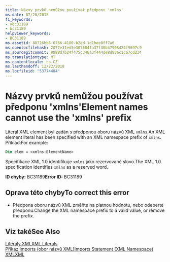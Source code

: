 ```yaml
---
title: Názvy prvků nemůžou používat předponu 'xmlns'
ms.date: 07/20/2015
f1_keywords:
- vbc31189
- bc31189
helpviewer_keywords:
- BC31189
ms.assetid: 88716bb5-6766-4180-b2ed-1d1bee0ff7a6
ms.openlocfilehash: 2077e31ed5e307684fa37f30b47908424f9697c9
ms.sourcegitcommit: 0888d7b24f475c346a3f444de8d83ec1ca7cd234
ms.translationtype: MT
ms.contentlocale: cs-CZ
ms.lasthandoff: 12/22/2018
ms.locfileid: "53774404"
---
```

# <a name="element-names-cannot-use-the-xmlns-prefix"></a><span data-ttu-id="e4903-102">Názvy prvků nemůžou používat předponu 'xmlns'</span><span class="sxs-lookup"><span data-stu-id="e4903-102">Element names cannot use the 'xmlns' prefix</span></span>
<span data-ttu-id="e4903-103">Literál XML element byl zadán s předponou oboru názvů XML `xmlns`.</span><span class="sxs-lookup"><span data-stu-id="e4903-103">An XML element literal has been specified with an XML namespace prefix of `xmlns`.</span></span> <span data-ttu-id="e4903-104">Příklad:</span><span class="sxs-lookup"><span data-stu-id="e4903-104">For example:</span></span>  
  
```vb  
Dim elem = <xmlns:ElementName>  
```  
  
 <span data-ttu-id="e4903-105">Specifikace XML 1.0 identifikuje `xmlns` jako rezervované slovo.</span><span class="sxs-lookup"><span data-stu-id="e4903-105">The XML 1.0 specification identifies `xmlns` as a reserved word.</span></span>  
  
 <span data-ttu-id="e4903-106">**ID chyby:** BC31189</span><span class="sxs-lookup"><span data-stu-id="e4903-106">**Error ID:** BC31189</span></span>  
  
## <a name="to-correct-this-error"></a><span data-ttu-id="e4903-107">Oprava této chyby</span><span class="sxs-lookup"><span data-stu-id="e4903-107">To correct this error</span></span>  
  
-   <span data-ttu-id="e4903-108">Předpona oboru názvů XML změňte na platnou hodnotu, nebo odeberte předponu.</span><span class="sxs-lookup"><span data-stu-id="e4903-108">Change the XML namespace prefix to a valid value, or remove the prefix.</span></span>  
  
## <a name="see-also"></a><span data-ttu-id="e4903-109">Viz také</span><span class="sxs-lookup"><span data-stu-id="e4903-109">See Also</span></span>  
 [<span data-ttu-id="e4903-110">Literály XML</span><span class="sxs-lookup"><span data-stu-id="e4903-110">XML Literals</span></span>](../../visual-basic/language-reference/xml-literals/index.md)  
 [<span data-ttu-id="e4903-111">Příkaz Imports (obor názvů XML)</span><span class="sxs-lookup"><span data-stu-id="e4903-111">Imports Statement (XML Namespace)</span></span>](../../visual-basic/language-reference/statements/imports-statement-xml-namespace.md)  
 [<span data-ttu-id="e4903-112">XML</span><span class="sxs-lookup"><span data-stu-id="e4903-112">XML</span></span>](../../visual-basic/programming-guide/language-features/xml/index.md)
